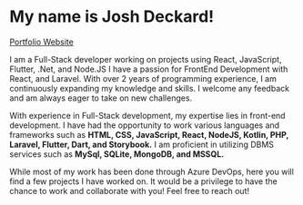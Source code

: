 <h1>My name is Josh Deckard!</h1>
<p><a href="www.jdsoftdev.com">Portfolio Website</a></p>

I am a Full-Stack developer working on projects using React, JavaScript, Flutter, .Net, and Node.JS I have a passion for FrontEnd Development with React, and Laravel. With over 2 years of programming experience, I am continuously expanding my knowledge and skills. I welcome any feedback and am always eager to take on new challenges.

With experience in Full-Stack development, my expertise lies in front-end development. I have had the opportunity to work various languages and frameworks such as <strong>HTML, CSS, JavaScript, React, NodeJS, Kotlin, PHP, Laravel, Flutter, Dart, and Storybook.</strong> I am proficient in utilizing DBMS services such as <strong>MySql, SQLite, MongoDB, and MSSQL.</strong>

While most of my work has been done through Azure DevOps, here you will find a few projects I have worked on. It would be a privilege to have the chance to work and collaborate with you! Feel free to reach out!

<!---
DeckardJosh/DeckardJosh is a ✨ special ✨ repository because its `README.md` (this file) appears on your GitHub profile.
You can click the Preview link to take a look at your changes.
--->

